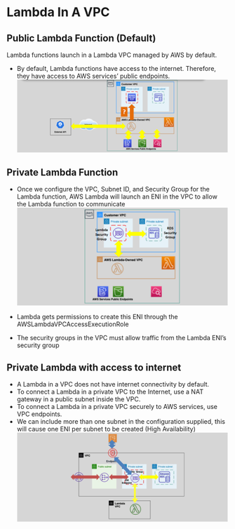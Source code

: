 # Lambda In A VPC

## Public Lambda Function (Default)

Lambda functions launch in a Lambda VPC managed by AWS by default.

- By default, Lambda functions have access to the internet. Therefore, they have access to AWS services’ public endpoints.
  ![Lambda Problem with Private Resources](images/lambda-problem-with-private-resources.png)

## Private Lambda Function

- Once we configure the VPC, Subnet ID, and Security Group for the Lambda function, AWS Lambda will launch an ENI in the VPC to allow the Lambda function to communicate
  ![private-lambda-function](images/private-lambda-function.png)

- Lambda gets permissions to create this ENI through the AWSLambdaVPCAccessExecutionRole
- The security groups in the VPC must allow traffic from the Lambda ENI’s security group

## Private Lambda with access to internet

- A Lambda in a VPC does not have internet connectivity by default.
- To connect a Lambda in a private VPC to the Internet, use a NAT gateway in a public subnet inside the VPC.
- To connect a Lambda in a private VPC securely to AWS services, use VPC endpoints.
- We can include more than one subnet in the configuration supplied, this will cause one ENI per subnet to be created (High Availability)
  ![private-lambda-function-with-igw](images/private-lambda-function-with-igw.png)
